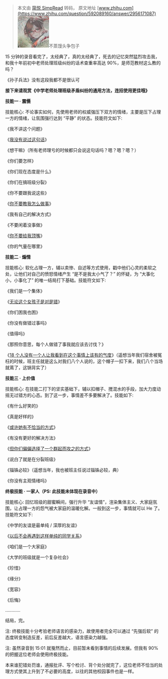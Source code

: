 > 本文由 [简悦 SimpRead](http://ksria.com/simpread/) 转码， 原文地址 [www.zhihu.com](https://www.zhihu.com/question/592089160/answer/2956171087) ![7c384a05809bad683a67c8083c74e076_MD5](../assets/7c384a05809bad683a67c8083c74e076_MD5.jpg)不蒸馒头争包子

15 分钟的录音看完了，太经典了，真的太经典了，死去的记忆突然猛烈攻击我，和我十年前初中老师处理班级纠纷的话术查重率高达 90%，是师范教材这么教的吗？

《孙子兵法》没有这段我都不是很认可

**接下来请观赏《中学老师处理班级矛盾纠纷的通用方法，连招使用更佳哦》**

**技能一 · 震慑**

技能核心: 不论事实如何，先使用老师的权威强压下双方的情绪，主要是压下占理一方的情绪，让氛围强行达到 “平静” 的状态。技能符文如下:

《我不讲这个问题》

《[我没有说过这句话](https://www.zhihu.com/search?q=%E6%88%91%E6%B2%A1%E6%9C%89%E8%AF%B4%E8%BF%87%E8%BF%99%E5%8F%A5%E8%AF%9D&search_source=Entity&hybrid_search_source=Entity&hybrid_search_extra=%7B%22sourceType%22%3A%22answer%22%2C%22sourceId%22%3A2956171087%7D)》

《想干嘛》（所有老师理亏的时候都只会说这句话吗？嗯？嗯？嗯？）

《你们要怎样》

《你们现在态度是什么》

《你们在搞班级分裂》

《你不要跟我说这些》

《[你不要教我怎么做事](https://www.zhihu.com/search?q=%E4%BD%A0%E4%B8%8D%E8%A6%81%E6%95%99%E6%88%91%E6%80%8E%E4%B9%88%E5%81%9A%E4%BA%8B&search_source=Entity&hybrid_search_source=Entity&hybrid_search_extra=%7B%22sourceType%22%3A%22answer%22%2C%22sourceId%22%3A2956171087%7D)》

《我有自己的解决方式》

《不要闲着没事做》

《[你不要给我顶嘴](https://www.zhihu.com/search?q=%E4%BD%A0%E4%B8%8D%E8%A6%81%E7%BB%99%E6%88%91%E9%A1%B6%E5%98%B4&search_source=Entity&hybrid_search_source=Entity&hybrid_search_extra=%7B%22sourceType%22%3A%22answer%22%2C%22sourceId%22%3A2956171087%7D)》

《你的气量在哪里》

**技能二 · 煽情**

技能核心: 软化占理一方，辅以卖惨、自述等方式使用，戳中他们心灵的柔软之处，让他们对自己的愤怒情绪产生 “是不是我太小气了？” 的怀疑，为 “大事化小，小事化了” 的唯一结局打下基础。技能符文如下:

《我们是一个集体》

《[无论这个女孩子是对是错](https://www.zhihu.com/search?q=%E6%97%A0%E8%AE%BA%E8%BF%99%E4%B8%AA%E5%A5%B3%E5%AD%A9%E5%AD%90%E6%98%AF%E5%AF%B9%E6%98%AF%E9%94%99&search_source=Entity&hybrid_search_source=Entity&hybrid_search_extra=%7B%22sourceType%22%3A%22answer%22%2C%22sourceId%22%3A2956171087%7D)》

《你们困我也困》

《你没有做错过事吗》

《值得吗》

《那照你意思，每个人做错了事我就应该去讨伐？》

《[18 个人没有一个人让我看到在这个事情上该有的气度](https://www.zhihu.com/search?q=18%E4%B8%AA%E4%BA%BA%E6%B2%A1%E6%9C%89%E4%B8%80%E4%B8%AA%E4%BA%BA%E8%AE%A9%E6%88%91%E7%9C%8B%E5%88%B0%E5%9C%A8%E8%BF%99%E4%B8%AA%E4%BA%8B%E6%83%85%E4%B8%8A%E8%AF%A5%E6%9C%89%E7%9A%84%E6%B0%94%E5%BA%A6&search_source=Entity&hybrid_search_source=Entity&hybrid_search_extra=%7B%22sourceType%22%3A%22answer%22%2C%22sourceId%22%3A2956171087%7D)》（遥想当年我们宿舍被冤枉的时候，班主任就是这么对我们八个人说的，这个帽子一扣下来，我们八个当场就蔫了，这锅背实了）

**技能三 · 上价值**

技能核心: 在技能二打下的坚实基础下，辅以扣帽子、搅混水的手段，加大力度动摇无过错方的心态。到了这一步，事情差不多要解决了。技能如下:

《有什么好笑的》

《真是好样的》

《[或许她有不恰当的方式](https://www.zhihu.com/search?q=%E6%88%96%E8%AE%B8%E5%A5%B9%E6%9C%89%E4%B8%8D%E6%81%B0%E5%BD%93%E7%9A%84%E6%96%B9%E5%BC%8F&search_source=Entity&hybrid_search_source=Entity&hybrid_search_extra=%7B%22sourceType%22%3A%22answer%22%2C%22sourceId%22%3A2956171087%7D)》

《有没有更好的解决方法》

《[但你们偏偏选择了一个群起而攻之的方式](https://www.zhihu.com/search?q=%E4%BD%86%E4%BD%A0%E4%BB%AC%E5%81%8F%E5%81%8F%E9%80%89%E6%8B%A9%E4%BA%86%E4%B8%80%E4%B8%AA%E7%BE%A4%E8%B5%B7%E8%80%8C%E6%94%BB%E4%B9%8B%E7%9A%84%E6%96%B9%E5%BC%8F&search_source=Entity&hybrid_search_source=Entity&hybrid_search_extra=%7B%22sourceType%22%3A%22answer%22%2C%22sourceId%22%3A2956171087%7D)》

《说白了就是在分裂班级》

《锱铢必较》（遥想当年，我也被班主任说过锱铢必较，典）

《你没有主观情绪吗》

**终极技能 · 一家人（PS: 此技能未体现在录音中）**

技能核心: 回忆班级的甜蜜瞬间，强行升华 “友谊情”，渲染集体主义、大家庭氛围，让占理一方的怨气被大家庭的温暖化解。一般到这一步，事情就可以 He 了。技能符文如下:

《中学的友谊是最单纯 / 深厚的友谊》

《[以后不会再遇到这样单纯的同学关系](https://www.zhihu.com/search?q=%E4%BB%A5%E5%90%8E%E4%B8%8D%E4%BC%9A%E5%86%8D%E9%81%87%E5%88%B0%E8%BF%99%E6%A0%B7%E5%8D%95%E7%BA%AF%E7%9A%84%E5%90%8C%E5%AD%A6%E5%85%B3%E7%B3%BB&search_source=Entity&hybrid_search_source=Entity&hybrid_search_extra=%7B%22sourceType%22%3A%22answer%22%2C%22sourceId%22%3A2956171087%7D)》

《咱们是一个大家庭》

《大学的班级就是一个复杂社会》

《珍惜》

《缘分》

《宽容》

《后悔》

…………

结局，完。

注: 终极技能十分考验老师语言的感染力，故使用者完全可以通过 “先强后软” 的态度转变制造反差，前后反差越大，语言感染力越强。

注: 虽然录音到 15:01 就戛然而止，目前暂未看到事情的后续发展。但我有 90% 的把握这位老师会使用终极技能。

本来谁犯错处罚谁，通报批评、写个检讨、背个处分就完了，这位老师不恰当的处理方式使其上升到了不必要的高度，以往的其他校园事件也是一样。